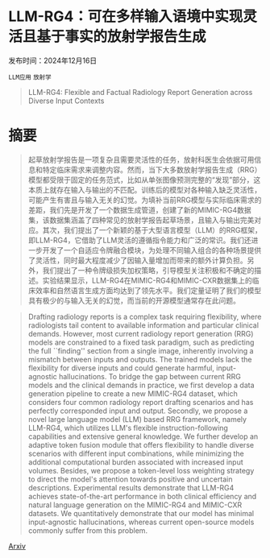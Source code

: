 # LLM-RG4：可在多样输入语境中实现灵活且基于事实的放射学报告生成

发布时间：2024年12月16日

`LLM应用` `放射学`

> LLM-RG4: Flexible and Factual Radiology Report Generation across Diverse Input Contexts

# 摘要

> 起草放射学报告是一项复杂且需要灵活性的任务，放射科医生会依据可用信息和特定临床需求来调整内容。然而，当下大多数放射学报告生成（RRG）模型都受限于固定的任务范式，比如从单张图像预测完整的“发现”部分，这本质上就存在输入与输出的不匹配。训练后的模型对各种输入缺乏灵活性，可能产生有害且与输入无关的幻觉。为填补当前RRG模型与实际临床需求的差距，我们先是开发了一个数据生成管道，创建了新的MIMIC-RG4数据集，该数据集涵盖了四种常见的放射学报告起草场景，且输入与输出完美对应。其次，我们提出了一个新颖的基于大型语言模型（LLM）的RRG框架，即LLM-RG4，它借助了LLM灵活的遵循指令能力和广泛的常识。我们还进一步开发了一个自适应令牌融合模块，为处理不同输入组合的各种场景提供了灵活性，同时最大程度减少了因输入量增加而带来的额外计算负担。另外，我们提出了一种令牌级损失加权策略，引导模型关注积极和不确定的描述。实验结果显示，LLM-RG4在MIMIC-RG4和MIMIC-CXR数据集上的临床效率和自然语言生成方面均达到了领先水平。我们定量证明了我们的模型具有极少的与输入无关的幻觉，而当前的开源模型通常存在此问题。

> Drafting radiology reports is a complex task requiring flexibility, where radiologists tail content to available information and particular clinical demands. However, most current radiology report generation (RRG) models are constrained to a fixed task paradigm, such as predicting the full ``finding'' section from a single image, inherently involving a mismatch between inputs and outputs. The trained models lack the flexibility for diverse inputs and could generate harmful, input-agnostic hallucinations. To bridge the gap between current RRG models and the clinical demands in practice, we first develop a data generation pipeline to create a new MIMIC-RG4 dataset, which considers four common radiology report drafting scenarios and has perfectly corresponded input and output. Secondly, we propose a novel large language model (LLM) based RRG framework, namely LLM-RG4, which utilizes LLM's flexible instruction-following capabilities and extensive general knowledge. We further develop an adaptive token fusion module that offers flexibility to handle diverse scenarios with different input combinations, while minimizing the additional computational burden associated with increased input volumes. Besides, we propose a token-level loss weighting strategy to direct the model's attention towards positive and uncertain descriptions. Experimental results demonstrate that LLM-RG4 achieves state-of-the-art performance in both clinical efficiency and natural language generation on the MIMIC-RG4 and MIMIC-CXR datasets. We quantitatively demonstrate that our model has minimal input-agnostic hallucinations, whereas current open-source models commonly suffer from this problem.

[Arxiv](https://arxiv.org/abs/2412.12001)